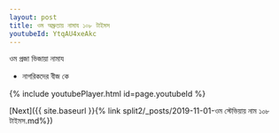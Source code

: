 ```yaml
---
layout: post
title: ওম অম্রুতায় নামায ১০৮ টাইমস
youtubeId: YtqAU4xeAkc
---
```

 
 
 ওম প্রজা ভিজায়া নামায  
 
 -  নাগরিকদের বীজ কে 
 
  
 
  
 
 
 
 
 
 


{% include youtubePlayer.html id=page.youtubeId %}
 
[Next]({{ site.baseurl }}{% link  split2/_posts/2019-11-01-ওম স্টেভিয়ায় নাম ১০৮ টাইমস.md%})
 
